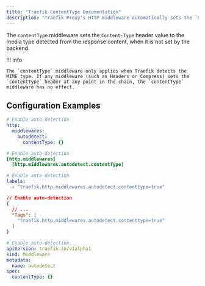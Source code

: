 ```yaml
---
title: "Traefik ContentType Documentation"
description: "Traefik Proxy's HTTP middleware automatically sets the `Content-Type` header value when it is not set by the backend. Read the technical documentation."
---
```


The `contentType` middleware sets the `Content-Type` header value to the media type detected from the response content,
when it is not set by the backend.

!!! info

    The `contentType` middleware only applies when Traefik detects the MIME type. If any middleware (such as Headers or Compress) sets the `contentType` header at any point in the chain, the `contentType` middleware has no effect.

## Configuration Examples

```yaml tab="Structured (YAML)"
# Enable auto-detection
http:
  middlewares:
    autodetect:
      contentType: {}
```

```toml tab="Structured (TOML)"
# Enable auto-detection
[http.middlewares]
  [http.middlewares.autodetect.contentType]
```

```yaml tab="Labels"
# Enable auto-detection
labels:
  - "traefik.http.middlewares.autodetect.contenttype=true"
```

```json tab="Tags"
// Enable auto-detection
{
  // ...
  "Tags": [
    "traefik.http.middlewares.autodetect.contenttype=true"
  ]
}
```

```yaml tab="Kubernetes"
# Enable auto-detection
apiVersion: traefik.io/v1alpha1
kind: Middleware
metadata:
  name: autodetect
spec:
  contentType: {}
```
